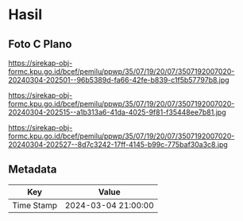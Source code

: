 # Hasil

## Foto C Plano

https://sirekap-obj-formc.kpu.go.id/bcef/pemilu/ppwp/35/07/19/20/07/3507192007020-20240304-202501--96b5389d-fa66-42fe-b839-c1f5b57797b8.jpg

https://sirekap-obj-formc.kpu.go.id/bcef/pemilu/ppwp/35/07/19/20/07/3507192007020-20240304-202515--a1b313a6-41da-4025-9f81-f35448ee7b81.jpg

https://sirekap-obj-formc.kpu.go.id/bcef/pemilu/ppwp/35/07/19/20/07/3507192007020-20240304-202527--8d7c3242-17ff-4145-b99c-775baf30a3c8.jpg


## Metadata

| Key        | Value               |
| ---------- | ------------------- |
| Time Stamp | 2024-03-04 21:00:00 |



